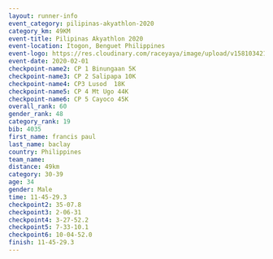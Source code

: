 ```yaml
--- 
layout: runner-info 
event_category: pilipinas-akyathlon-2020 
category_km: 49KM 
event-title: Pilipinas Akyathlon 2020 
event-location: Itogon, Benguet Philippines 
event-logo: https://res.cloudinary.com/raceyaya/image/upload/v1581034212/logo/ph-akyathlon_ldmu3f.png 
event-date: 2020-02-01 
checkpoint-name2: CP 1 Binungaan 5K 
checkpoint-name3: CP 2 Salipapa 10K 
checkpoint-name4: CP3 Lusod  18K 
checkpoint-name5: CP 4 Mt Ugo 44K 
checkpoint-name6: CP 5 Cayoco 45K 
overall_rank: 60
gender_rank: 48
category_rank: 19
bib: 4035
first_name: francis paul
last_name: baclay
country: Philippines
team_name: 
distance: 49km
category: 30-39
age: 34
gender: Male
time: 11-45-29.3
checkpoint2: 35-07.8
checkpoint3: 2-06-31
checkpoint4: 3-27-52.2
checkpoint5: 7-33-10.1
checkpoint6: 10-04-52.0
finish: 11-45-29.3
--- 
```

